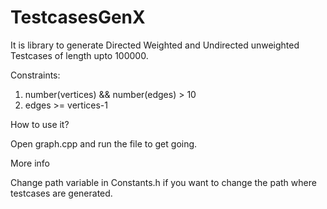 # TestcasesGenX

It is library to generate Directed Weighted and Undirected unweighted Testcases of length upto 100000.

Constraints:
1. number(vertices) && number(edges) > 10
2. edges >= vertices-1

How to use it?

  Open graph.cpp and run the file to get going.

More info

  Change path variable in Constants.h if you want to change the path where testcases are generated.
